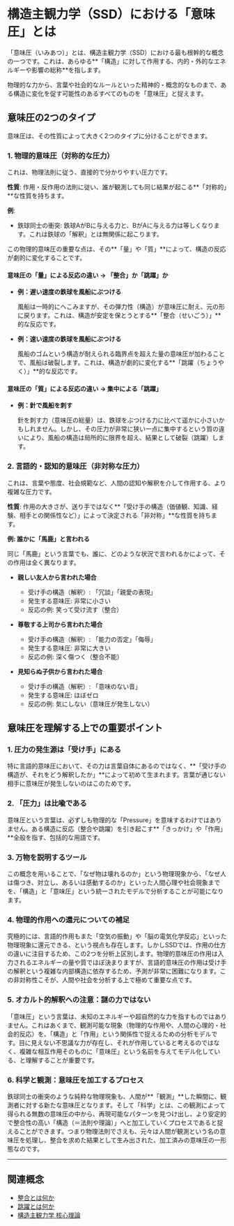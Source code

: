 # 構造主観力学（SSD）における「意味圧」とは

「意味圧（いみあつ）」とは、構造主観力学（SSD）における最も根幹的な概念の一つです。これは、あらゆる**「構造」に対して作用する、内的・外的なエネルギーや影響の総称**を指します。

物理的な力から、言葉や社会的なルールといった精神的・概念的なものまで、ある構造に変化を促す可能性のあるすべてのものを「意味圧」と捉えます。

## 意味圧の2つのタイプ

意味圧は、その性質によって大きく2つのタイプに分けることができます。

### 1. 物理的意味圧（対称的な圧力）

これは、物理法則に従う、直接的で分かりやすい圧力です。

**性質**: 作用・反作用の法則に従い、誰が観測しても同じ結果が起こる**「対称的」**な性質を持ちます。

**例**:
- 鉄球同士の衝突: 鉄球AがBに与える力と、BがAに与える力は等しくなります。これは鉄球の「解釈」とは無関係に起こります。

この物理的意味圧の重要な点は、その**「量」や「質」**によって、構造の反応が劇的に変化することです。

#### 意味圧の「量」による反応の違い → 「整合」か「跳躍」か

- **例：遅い速度の鉄球を風船にぶつける**
  
  風船は一時的にへこみますが、その弾力性（構造）が意味圧に耐え、元の形に戻ります。これは、構造が安定を保とうとする**「整合（せいごう）」**的な反応です。

- **例：速い速度の鉄球を風船にぶつける**
  
  風船のゴムという構造が耐えられる臨界点を超えた量の意味圧が加わることで、風船は破裂します。これは、構造が劇的に変化する**「跳躍（ちょうやく）」**的な反応です。

#### 意味圧の「質」による反応の違い → 集中による「跳躍」

- **例：針で風船を刺す**
  
  針を刺す力（意味圧の総量）は、鉄球をぶつける力に比べて遥かに小さいかもしれません。しかし、その圧力が非常に狭い一点に集中するという質の違いにより、風船の構造は局所的に限界を超え、結果として破裂（跳躍）します。

### 2. 言語的・認知的意味圧（非対称な圧力）

これは、言葉や態度、社会規範など、人間の認知や解釈を介して作用する、より複雑な圧力です。

**性質**: 作用の大きさが、送り手ではなく**「受け手の構造（価値観、知識、経験、相手との関係性など）」によって決定される「非対称」**な性質を持ちます。

**例: 誰かに「馬鹿」と言われる**

同じ「馬鹿」という言葉でも、誰に、どのような状況で言われるかによって、その作用は全く異なります。

- **親しい友人から言われた場合**
  - 受け手の構造（解釈）: 「冗談」「親愛の表現」
  - 発生する意味圧: 非常に小さい
  - 反応の例: 笑って受け流す（整合）

- **尊敬する上司から言われた場合**
  - 受け手の構造（解釈）: 「能力の否定」「侮辱」
  - 発生する意味圧: 非常に大きい
  - 反応の例: 深く傷つく（整合不能）

- **見知らぬ子供から言われた場合**
  - 受け手の構造（解釈）: 「意味のない音」
  - 発生する意味圧: ほぼゼロ
  - 反応の例: 気にしない（意味圧が発生しない）

## 意味圧を理解する上での重要ポイント

### 1. 圧力の発生源は「受け手」にある

特に言語的意味圧において、その力は言葉自体にあるのではなく、**「受け手の構造が、それをどう解釈したか」**によって初めて生まれます。言葉が通じない相手に意味圧が発生しないのはこのためです。

### 2. 「圧力」は比喩である

意味圧という言葉は、必ずしも物理的な「Pressure」を意味するわけではありません。ある構造に反応（整合や跳躍）を引き起こす**「きっかけ」や「作用」**全般を指す、包括的な用語です。

### 3. 万物を説明するツール

この概念を用いることで、「なぜ物は壊れるのか」という物理現象から、「なぜ人は傷つき、対立し、あるいは感動するのか」といった人間心理や社会現象までを、「構造」と「意味圧」という統一されたモデルで分析することが可能になります。

### 4. 物理的作用への還元についての補足

究極的には、言語的作用もまた「空気の振動」や「脳の電気化学反応」といった物理現象に還元できる、という視点も存在します。しかしSSDでは、作用の仕方の違いに注目するため、この2つを分析上区別します。物理的意味圧の作用は入力されるエネルギーの量や質でほぼ決まりますが、言語的意味圧の作用は受け手の解釈という複雑な内部構造に依存するため、予測が非常に困難になります。この非対称性こそが、人間や社会を分析する上で極めて重要な点です。

### 5. オカルト的解釈への注意：謎の力ではない

「意味圧」という言葉は、未知のエネルギーや超自然的な力を指すものではありません。これはあくまで、観測可能な現象（物理的な作用や、人間の心理的・社会的反応）を、「構造」と「作用」という関係性で捉えるための分析モデルです。目に見えない不思議な力が存在し、それが作用していると考えるのではなく、複雑な相互作用そのものに「意味圧」という名前を与えてモデル化している、と理解することが重要です。

### 6. 科学と観測：意味圧を加工するプロセス

鉄球同士の衝突のような純粋な物理現象も、人間が**「観測」**した瞬間に、観測者に対する新たな意味圧となります。そして「科学」とは、この観測によって得られる無数の意味圧の中から、再現可能なパターンを見つけ出し、より安定的で整合性の高い「構造（＝法則や理論）」へと加工していくプロセスであると捉えることができます。つまり物理法則でさえも、元々は人間が観測という名の意味圧を処理し、整合を求めた結果として生み出された、加工済みの意味圧の一形態なのです。

---

## 関連概念
- [整合とは何か](./整合とは何か.md)
- [跳躍とは何か](./跳躍とは何か.md)
- [構造主観力学 核心理論](./核心理論.md)